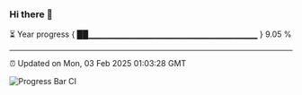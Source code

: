 ### Hi there 👋

⏳ Year progress { ██▁▁▁▁▁▁▁▁▁▁▁▁▁▁▁▁▁▁▁▁▁▁▁▁▁▁▁▁ } 9.05 %

---

⏰ Updated on Mon, 03 Feb 2025 01:03:28 GMT

![Progress Bar CI](https://github.com/liununu/liununu/workflows/Progress%20Bar%20CI/badge.svg)

